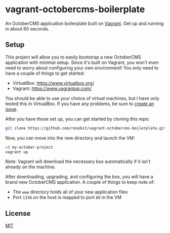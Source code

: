 # vagrant-octobercms-boilerplate

An OctoberCMS application boilerplate built on [Vagrant](https://www.vagrantup.com). Get up and running in about 60 seconds.

## Setup

This project will allow you to easily bootstrap a new OctoberCMS application with minimal setup. Since it's built on Vagrant, you won't even need to worry about configuring your own environment! You only need to have a couple of things to get started:

- VirtualBox: https://www.virtualbox.org/
- Vagrant:    https://www.vagrantup.com/

You should be able to use your choice of virtual machines, but I have only tested this in VirtualBox. If you have any problems, be sure to [create an issue](https://github.com/renobit/vagrant-octobercms-boilerplate/issues).

After you have those set up, you can get started by cloning this repo:

```bash
git clone https://github.com/renobit/vagrant-octobercms-boilerplate.git my-october-project
```

Now, you can move into the new directory and launch the VM:

```bash
cd my-october-project
vagrant up
```

Note: Vagrant will download the necessary box automatically if it isn't already on the machine.

After downloading, upgrading, and configuring the box, you will have a brand new OctoberCMS application. A couple of things to keep note of:

- The ```www``` directory holds all of your new application files
- Port ```1338``` on the host is mapped to port ```80``` in the VM

## License

[MIT](https://github.com/renobit/vagrant-octobercms-boilerplate/blob/master/LICENSE)
